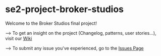 # se2-project-broker-studios
Welcome to the Broker Studios final project!

--> To get an insight on the project (Changelog, patterns, user stories...), visit our [Wiki](https://github.com/UCM-FDI-IS2-2020/se2-project-broker-studios/wiki)

--> To submit any issue you've experienced, go to the [Issues Page](https://github.com/UCM-FDI-IS2-2020/se2-project-broker-studios/issues)
